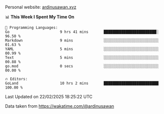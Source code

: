 Personal website: [ardinusawan.xyz](https://ardinusawan.xyz)

<!--START_SECTION:waka-->
📊 **This Week I Spent My Time On** 

```text
💬 Programming Languages: 
Go                       9 hrs 41 mins       ████████████████████████░   96.50 % 
Markdown                 9 mins              ░░░░░░░░░░░░░░░░░░░░░░░░░   01.63 % 
YAML                     5 mins              ░░░░░░░░░░░░░░░░░░░░░░░░░   00.99 % 
Text                     5 mins              ░░░░░░░░░░░░░░░░░░░░░░░░░   00.88 % 
go.mod                   0 secs              ░░░░░░░░░░░░░░░░░░░░░░░░░   00.00 % 

🔥 Editors: 
GoLand                   10 hrs 2 mins       █████████████████████████   100.00 % 
```


 Last Updated on 22/02/2025 18:25:22 UTC
<!--END_SECTION:waka-->
Data taken from https://wakatime.com/@ardinusawan
